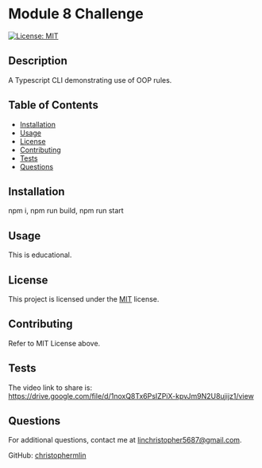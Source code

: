 # Module 8 Challenge

[![License: MIT](https://img.shields.io/badge/License-MIT-yellow.svg)](https://opensource.org/licenses/MIT)

## Description

A Typescript CLI demonstrating use of OOP rules.

## Table of Contents

- [Installation](#installation)
- [Usage](#usage)
- [License](#license)
- [Contributing](#contributing)
- [Tests](#tests)
- [Questions](#questions)

## Installation

npm i, npm run build, npm run start

## Usage

This is educational.

## License

This project is licensed under the [MIT](https://opensource.org/licenses/MIT) license.

## Contributing

Refer to MIT License above.

## Tests

The video link to share is: <https://drive.google.com/file/d/1noxQ8Tx6PsIZPiX-kpvJm9N2U8ujijz1/view>

## Questions

For additional questions, contact me at [linchristopher5687@gmail.com](mailto:linchristopher5687@gmail.com).

GitHub: [christophermlin](https://github.com/christophermlin)
